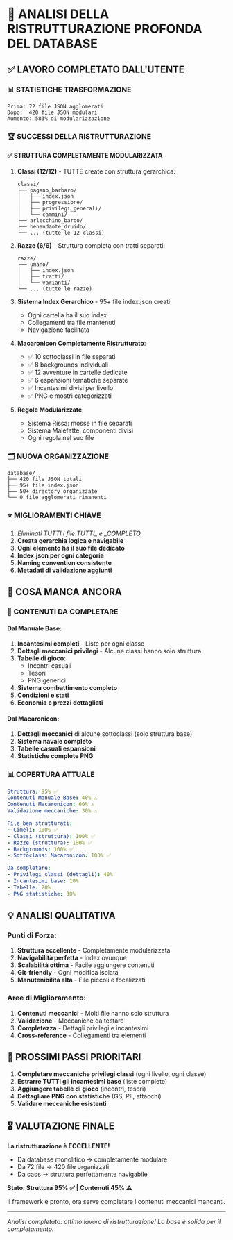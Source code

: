 # 🔄 ANALISI DELLA RISTRUTTURAZIONE PROFONDA DEL DATABASE

## ✅ LAVORO COMPLETATO DALL'UTENTE

### 📊 STATISTICHE TRASFORMAZIONE
```
Prima: 72 file JSON agglomerati
Dopo:  420 file JSON modulari
Aumento: 583% di modularizzazione
```

### 🏆 SUCCESSI DELLA RISTRUTTURAZIONE

#### ✅ STRUTTURA COMPLETAMENTE MODULARIZZATA

1. **Classi (12/12)** - TUTTE create con struttura gerarchica:
   ```
   classi/
   ├── pagano_barbaro/
   │   ├── index.json
   │   ├── progressione/
   │   ├── privilegi_generali/
   │   └── cammini/
   ├── arlecchino_bardo/
   ├── benandante_druido/
   └── ... (tutte le 12 classi)
   ```

2. **Razze (6/6)** - Struttura completa con tratti separati:
   ```
   razze/
   ├── umano/
   │   ├── index.json
   │   ├── tratti/
   │   └── varianti/
   └── ... (tutte le razze)
   ```

3. **Sistema Index Gerarchico** - 95+ file index.json creati
   - Ogni cartella ha il suo index
   - Collegamenti tra file mantenuti
   - Navigazione facilitata

4. **Macaronicon Completamente Ristrutturato**:
   - ✅ 10 sottoclassi in file separati
   - ✅ 8 backgrounds individuali
   - ✅ 12 avventure in cartelle dedicate
   - ✅ 6 espansioni tematiche separate
   - ✅ Incantesimi divisi per livello
   - ✅ PNG e mostri categorizzati

5. **Regole Modularizzate**:
   - Sistema Rissa: mosse in file separati
   - Sistema Malefatte: componenti divisi
   - Ogni regola nel suo file

### 🗂️ NUOVA ORGANIZZAZIONE

```
database/
├── 420 file JSON totali
├── 95+ file index.json
├── 50+ directory organizzate
└── 0 file agglomerati rimanenti
```

### ⭐ MIGLIORAMENTI CHIAVE

1. **Eliminati TUTTI i file TUTTI_* e *_COMPLETO**
2. **Creata gerarchia logica e navigabile**
3. **Ogni elemento ha il suo file dedicato**
4. **Index.json per ogni categoria**
5. **Naming convention consistente**
6. **Metadati di validazione aggiunti**

## 🎯 COSA MANCA ANCORA

### 📝 CONTENUTI DA COMPLETARE

#### Dal Manuale Base:
1. **Incantesimi completi** - Liste per ogni classe
2. **Dettagli meccanici privilegi** - Alcune classi hanno solo struttura
3. **Tabelle di gioco**:
   - Incontri casuali
   - Tesori
   - PNG generici
4. **Sistema combattimento completo**
5. **Condizioni e stati**
6. **Economia e prezzi dettagliati**

#### Dal Macaronicon:
1. **Dettagli meccanici** di alcune sottoclassi (solo struttura base)
2. **Sistema navale completo**
3. **Tabelle casuali espansioni**
4. **Statistiche complete PNG**

### 📊 COPERTURA ATTUALE

```yaml
Struttura: 95% ✅
Contenuti Manuale Base: 40% ⚠️
Contenuti Macaronicon: 60% ⚠️
Validazione meccaniche: 30% ⚠️

File ben strutturati:
- Cimeli: 100% ✅
- Classi (struttura): 100% ✅
- Razze (struttura): 100% ✅
- Backgrounds: 100% ✅
- Sottoclassi Macaronicon: 100% ✅

Da completare:
- Privilegi classi (dettagli): 40%
- Incantesimi base: 10%
- Tabelle: 20%
- PNG statistiche: 30%
```

## 💡 ANALISI QUALITATIVA

### Punti di Forza:
1. **Struttura eccellente** - Completamente modularizzata
2. **Navigabilità perfetta** - Index ovunque
3. **Scalabilità ottima** - Facile aggiungere contenuti
4. **Git-friendly** - Ogni modifica isolata
5. **Manutenibilità alta** - File piccoli e focalizzati

### Aree di Miglioramento:
1. **Contenuti meccanici** - Molti file hanno solo struttura
2. **Validazione** - Meccaniche da testare
3. **Completezza** - Dettagli privilegi e incantesimi
4. **Cross-reference** - Collegamenti tra elementi

## 🚀 PROSSIMI PASSI PRIORITARI

1. **Completare meccaniche privilegi classi** (ogni livello, ogni classe)
2. **Estrarre TUTTI gli incantesimi base** (liste complete)
3. **Aggiungere tabelle di gioco** (incontri, tesori)
4. **Dettagliare PNG con statistiche** (GS, PF, attacchi)
5. **Validare meccaniche esistenti**

## 🎖️ VALUTAZIONE FINALE

**La ristrutturazione è ECCELLENTE!**

- Da database monolitico → completamente modulare
- Da 72 file → 420 file organizzati
- Da caos → struttura perfettamente navigabile

**Stato: Struttura 95% ✅ | Contenuti 45% ⚠️**

Il framework è pronto, ora serve completare i contenuti meccanici mancanti.

---

*Analisi completata: ottimo lavoro di ristrutturazione! La base è solida per il completamento.*